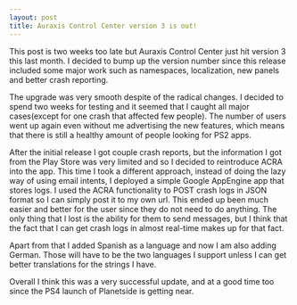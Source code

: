 ```yaml
---
layout: post
title: Auraxis Control Center version 3 is out!
---
```


This post is two weeks too late but Auraxis Control Center just hit version 3 this last month. I decided to bump up the version number since this release included some major work such as namespaces, localization, new panels and better crash reporting. 

The upgrade was very smooth despite of the radical changes. I decided to spend two weeks for testing and it seemed that I caught all major cases(except for one crash that affected few people). The number of users went up again even without me advertising the new features, which means that there is still a healthy amount of people looking for PS2 apps. 

After the initial release I got couple crash reports, but the information I got from the Play Store was very limited and so I decided to reintroduce ACRA into the app. This time I took a different approach, instead of doing the lazy way of using email intents, I deployed a simple Google AppEngine app that stores logs. I used the ACRA functionality to POST crash logs in JSON format so I can simply post it to my own url. This ended up been much easier and better for the user since they do not need to do anything. The only thing that I lost is the ability for them to send messages, but I think that the fact that I can get crash logs in almost real-time makes up for that fact.

Apart from that I added Spanish as a language and now I am also adding German. Those will have to be the two languages I support unless I can get better translations for the strings I have. 

Overall I think this was a very successful update, and at a good time too since the PS4 launch of Planetside is getting near.
